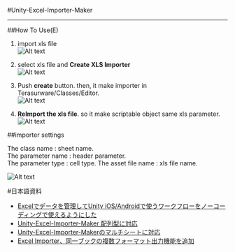 #Unity-Excel-Importer-Maker

---

##How To Use(E)

1. import xls file  
![Alt text](https://github.com/tsubaki/Unity-Excel-Importer-Maker/blob/gh-pages/import%20excel.jpg?raw=true)


2. select xls file and **Create XLS Importer**  
![Alt text](https://github.com/tsubaki/Unity-Excel-Importer-Maker/blob/gh-pages/create%20xls%20importer.jpg?raw=true)

3. Push **create** button. then, it make importer in Terasurware/Classes/Editor.  
![Alt text](https://github.com/tsubaki/Unity-Excel-Importer-Maker/raw/gh-pages/push%20create%20button.jpg)

4. **ReImport the xls file**. so it make scriptable object same xls parameter.  
![Alt text](https://github.com/tsubaki/Unity-Excel-Importer-Maker/blob/gh-pages/scriptable%20object.jpg?raw=true)

##importer settings 

The class name : sheet name.  
The parameter name : header parameter.  
The parameter type : cell type. 
The asset file name : xls file name. 
  
![Alt text](https://github.com/tsubaki/Unity-Excel-Importer-Maker/blob/gh-pages/importer%20settings.jpg?raw=true)

#日本語資料
-  [Excelでデータを管理してUnity iOS/Androidで使うワークフローをノーコーディングで使えるようにした](http://terasur.blog.fc2.com/blog-entry-588.html)
-  [Unity-Excel-Importer-Maker 配列型に対応](http://terasur.blog.fc2.com/blog-entry-606.html)
-  [Unity-Excel-Importer-Makerのマルチシートに対応](http://terasur.blog.fc2.com/blog-entry-626.html)
-  [Excel Importer、同一ブックの複数フォーマット出力機能を追加](http://terasur.blog.fc2.com/blog-entry-700.html)